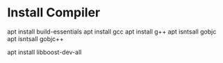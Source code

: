# Install Compiler
apt install build-essentials
apt install gcc
apt install g++
apt isntsall gobjc
apt isntsall gobjc++


apt install libboost-dev-all